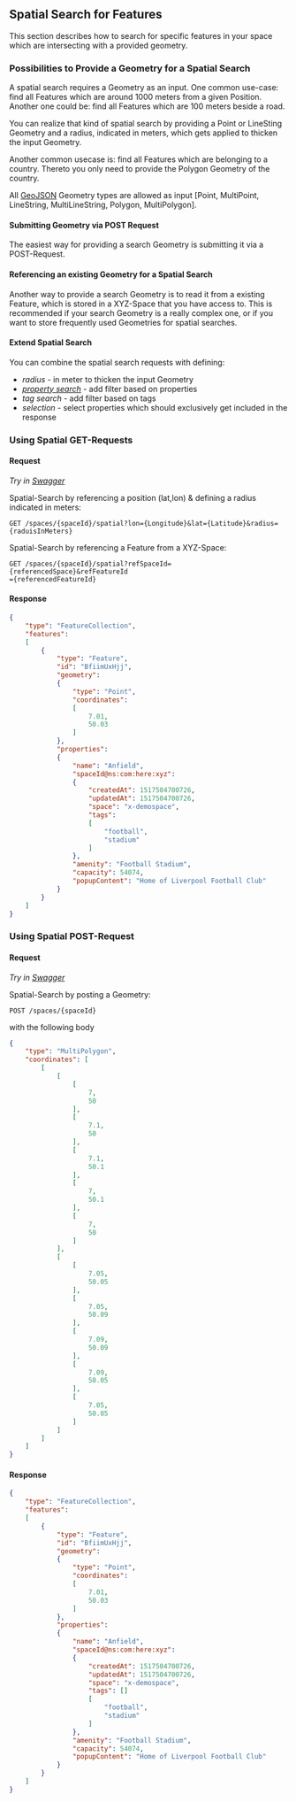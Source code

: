 ## Spatial Search for Features

This section describes how to search for specific features in your space which are intersecting with a provided geometry.

### Possibilities to Provide a Geometry for a Spatial Search

A spatial search requires a Geometry as an input. One common use-case: find all Features which are 
around 1000 meters from a given Position. Another one could be: find all Features which are 100 meters
beside a road. 

You can realize that kind of spatial search by providing a Point or LineSting Geometry and a radius, indicated 
in meters, which gets applied to thicken the input Geometry.

Another common usecase is: find all Features which are belonging to a country. Thereto you only need to provide
the Polygon Geometry of the country.  

All [GeoJSON](../concepts/geojsonbasics.md) Geometry 
types are allowed as input [Point, MultiPoint, LineString, MultiLineString, Polygon, MultiPolygon].

#### Submitting Geometry via POST Request

The easiest way for providing a search Geometry is submitting it via a POST-Request.  

#### Referencing an existing Geometry for a Spatial Search

Another way to provide a search Geometry is to read it from a existing Feature, which is stored in a XYZ-Space
that you have access to. This is recommended if your search Geometry is a really complex one, or if you want to store
frequently used Geometries for spatial searches.

#### Extend Spatial Search

You can combine the spatial search requests with defining:

+ *radius* - in meter to thicken the input Geometry
+ *[property search](../devguide/propertiessearch.md)* - add filter based on properties
+ *tag search* - add filter based on tags
+ *selection* - select properties which should exclusively get included in the response 

### Using Spatial GET-Requests

#### Request

*Try in [Swagger](https://xyz.api.here.com/hub/static/swagger/#/Read%20Features/getFeaturesBySpatial)*

Spatial-Search by referencing a position (lat,lon) & defining a radius indicated in meters:
```HTTP
GET /spaces/{spaceId}/spatial?lon={Longitude}&lat={Latitude}&radius={raduisInMeters}
```

Spatial-Search by referencing a Feature from a XYZ-Space:
```HTTP
GET /spaces/{spaceId}/spatial?refSpaceId={referencedSpace}&refFeatureId
={referencedFeatureId}
```

#### Response

```JSON
{
    "type": "FeatureCollection",
    "features":
    [
        {
            "type": "Feature",
            "id": "BfiimUxHjj",
            "geometry":
            {
                "type": "Point",
                "coordinates":
                [
                    7.01,
                    50.03
                ]
            },
            "properties":
            {
                "name": "Anfield",
                "spaceId@ns:com:here:xyz":
                {
                    "createdAt": 1517504700726,
                    "updatedAt": 1517504700726,
                    "space": "x-demospace",
                    "tags":
                    [
                        "football",
                        "stadium"
                    ]
                },
                "amenity": "Football Stadium",
                "capacity": 54074,
                "popupContent": "Home of Liverpool Football Club"
            }
        }
    ]
}
```

### Using Spatial POST-Request

#### Request

*Try in [Swagger](https://xyz.api.here.com/hub/static/swagger/#/Read%20Features/getFeaturesBySpatialPost)*


Spatial-Search by posting a Geometry:
```HTTP
POST /spaces/{spaceId}
```
with the following body
```JSON
{
	"type": "MultiPolygon",
	"coordinates": [
		[
			[
				[
					7,
					50
				],
				[
					7.1,
					50
				],
				[
					7.1,
					50.1
				],
				[
					7,
					50.1
				],
				[
					7,
					50
				]
			],
			[
				[
					7.05,
					50.05
				],
				[
					7.05,
					50.09
				],
				[
					7.09,
					50.09
				],
				[
					7.09,
					50.05
				],
				[
					7.05,
					50.05
				]
			]
		]
	]
}
```

#### Response

```JSON
{
    "type": "FeatureCollection",
    "features":
    [
        {
            "type": "Feature",
            "id": "BfiimUxHjj",
            "geometry":
            {
                "type": "Point",
                "coordinates":
                [
                    7.01,
                    50.03
                ]
            },
            "properties":
            {
                "name": "Anfield",
                "spaceId@ns:com:here:xyz":
                {
                    "createdAt": 1517504700726,
                    "updatedAt": 1517504700726,
                    "space": "x-demospace",
                    "tags": []
                    [
                        "football",
                        "stadium"
                    ]
                },
                "amenity": "Football Stadium",
                "capacity": 54074,
                "popupContent": "Home of Liverpool Football Club"
            }
        }
    ]
}
```